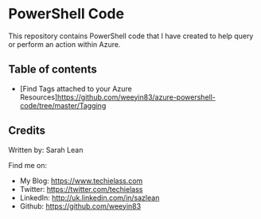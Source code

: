 # PowerShell Code

This repository contains PowerShell code that I have created to help query or perform an action within Azure.

## Table of contents

- [Find Tags attached to your Azure Resources]<https://github.com/weeyin83/azure-powershell-code/tree/master/Tagging>

## Credits

Written by: Sarah Lean

Find me on:

* My Blog: <https://www.techielass.com>
* Twitter: <https://twitter.com/techielass>
* LinkedIn: <http://uk.linkedin.com/in/sazlean>
* Github: <https://github.com/weeyin83>
